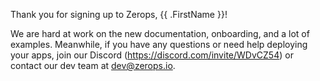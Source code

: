 [//]: # (Welcome to Zerops)

Thank you for signing up to Zerops, {{ .FirstName }}!

We are hard at work on the new documentation, onboarding, and a lot of examples. Meanwhile, if you have any questions or need help deploying your apps, join our Discord (https://discord.com/invite/WDvCZ54) or contact our dev team at dev@zerops.io.